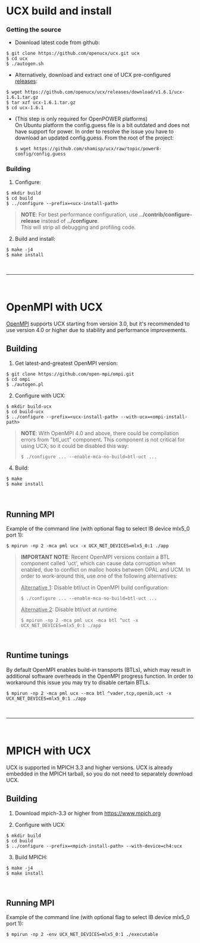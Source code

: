 # UCX build and install

### Getting the source


* Download latest code from github:  
```
$ git clone https://github.com/openucx/ucx.git ucx
$ cd ucx
$ ./autogen.sh
```

* Alternatively, download and extract one of UCX pre-configured [releases](http://github.com/openucx/ucx/releases):
```
$ wget https://github.com/openucx/ucx/releases/download/v1.6.1/ucx-1.6.1.tar.gz
$ tar xzf ucx-1.6.1.tar.gz
$ cd ucx-1.6.1
```

* (This step is only required for OpenPOWER platforms)  
  On Ubuntu platform the config.guess file is a bit outdated and does not have support for power. In order to resolve the issue you have to download an updated config.guess. From the root of the project:  
  ```
  $ wget https://github.com/shamisp/ucx/raw/topic/power8-config/config.guess
  ```

### Building

1. Configure:  
  ```
  $ mkdir build
  $ cd build
  $ ../configure --prefix=<ucx-install-path>
  ```  
  > **NOTE**: For best performance configuration, use **../contrib/configure-release** instead of **../configure**.  
  > This will strip all debugging and profiling code.  

2. Build and install:  
  ```
  $ make -j4
  $ make install
  ```

<br/>

---
<br/>

# OpenMPI with UCX

[OpenMPI](www.open-mpi.org) supports UCX starting from version 3.0, but it's recommended to use 
version 4.0 or higher due to stability and performance improvements.

## Building

1. Get latest-and-greatest OpenMPI version:  
  ```
  $ git clone https://github.com/open-mpi/ompi.git
  $ cd ompi
  $ ./autogen.pl
  ```

2. Configure with UCX:  
  ```
  $ mkdir build-ucx
  $ cd build-ucx
  $ ../configure --prefix=<ucx-install-path> --with-ucx=<ompi-install-path>
  ```
> **NOTE**: With OpenMPI 4.0 and above, there could be compilation errors from "btl_uct" component.
> This component is not critical for using UCX; so it could be disabled this way:
> ```
> $ ./configure ... --enable-mca-no-build=btl-uct ...
> ```  

4. Build: 
  ```bash
  $ make
  $ make install
  ```

<br/>

## Running MPI

Example of the command line (with optional flag to select IB device mlx5_0 port 1):  
```
$ mpirun -np 2 -mca pml ucx -x UCX_NET_DEVICES=mlx5_0:1 ./app
```
> **IMPORTANT NOTE**: Recent OpenMPI versions contain a BTL component called 'uct', which can cause data corruption when enabled, due to conflict on malloc hooks between OPAL and UCM. 
> In order to work-around this, use one of the following alternatives:
> 
> <u>Alternative 1</u>: Disable btl/uct in OpenMPI build configuration:
> ```
> $ ./configure ... --enable-mca-no-build=btl-uct ...
> ```
>
> <u>Alternative 2</u>: Disable btl/uct at runtime
> ```
> $ mpirun -np 2 -mca pml ucx -mca btl ^uct -x UCX_NET_DEVICES=mlx5_0:1 ./app
> ```

<br/>

## Runtime tunings
By default OpenMPI enables build-in transports (BTLs), which may result in additional software overheads in the OpenMPI progress function. In order to workaround this issue you may try to disable certain BTLs.
```
$ mpirun -np 2 -mca pml ucx --mca btl ^vader,tcp,openib,uct -x UCX_NET_DEVICES=mlx5_0:1 ./app
```

<br/>

---
<br/>

# MPICH with UCX
UCX is supported in MPICH 3.3 and higher versions. 
UCX is already embedded in the MPICH tarball, so you do not need to separately download UCX.

## Building

1. Download mpich-3.3 or higher from https://www.mpich.org

2. Configure with UCX:  
```
$ mkdir build
$ cd build
$ ../configure --prefix=<mpich-install-path> --with-device=ch4:ucx
```

3. Build MPICH: 
```
$ make -j4
$ make install
```

<br/>

## Running MPI
Example of the command line (with optional flag to select IB device mlx5_0 port 1):
```
$ mpirun -np 2 -env UCX_NET_DEVICES=mlx5_0:1 ./executable
```


